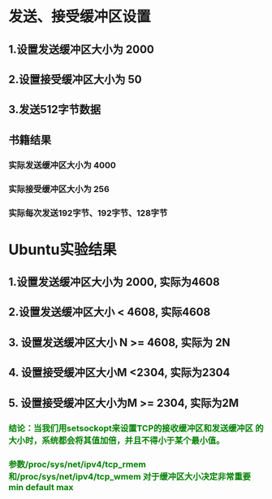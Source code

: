 # 发送、接受缓冲区设置 #
## 1.设置发送缓冲区大小为 2000  ##
## 2.设置接受缓冲区大小为 50  ##
## 3.发送512字节数据 ##
## 书籍结果 ##
### 实际发送缓冲区大小为 4000 ###
### 实际接受缓冲区大小为 256 ###
### 实际每次发送192字节、192字节、128字节 ###


# Ubuntu实验结果 #
## 1.设置发送缓冲区大小为 2000, 实际为4608  ##
## 2.设置发送缓冲区大小 < 4608, 实际4608 ##
## 3. 设置发送缓冲区大小 N >= 4608, 实际为 2N ##
## 4. 设置接受缓冲区大小M <2304, 实际为2304 ##
## 5. 设置接受缓冲区大小为M >= 2304, 实际为2M ##

### <font color=green>结论：当我们用setsockopt来设置TCP的接收缓冲区和发送缓冲区 的大小时，系统都会将其值加倍，并且不得小于某个最小值。</font> ###

### <font color=green> 参数/proc/sys/net/ipv4/tcp_rmem 和/proc/sys/net/ipv4/tcp_wmem 对于缓冲区大小决定非常重要 min default max </font> ###
